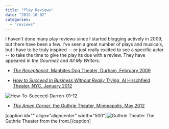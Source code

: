 ```yaml
---
title: "Play Reviews"
date: "2012-10-02"
categories:
  - "reviews"
---
```


I haven't done many play reviews since I started blogging actively in 2009, but there have been a few. I've seen a great number of plays and musicals, but I have to be truly inspired -- or just really excited to see a specific actor -- to take the time to give the play its due with a review. They have appeared in _the Gourmez_ and _All My Writers_.

- [_The Receptionist_, Manbites Dog Theater, Durham, February 2009](/blog/2009/03/the-receptionist-manbites-dog-theater-company/ "The Receptionist Review")

- [_How to Succeed In Business Without Really Trying,_ Al Hirschfield Theater, NYC, January 2012](http://allmywriters.net/?p=3516 "How to Succeed in Business Without Really Trying review")

![](images/How-To-Succeed-Darren-01-12.jpg "How-To-Succeed-Darren-01-12")

- [_The Amen Corner_, the Guthrie Theater, Minneapolis, May 2012](/blog/2012/05/minneapolis-blogging-the-guthrie-theater-and-the-amen-corner/ "The Amen Corner review")

\[caption id="" align="aligncenter" width="500"\]![](images/2012minneapolis076.jpg "Guthrie Theater") The Guthrie Theater from the front.\[/caption\]
